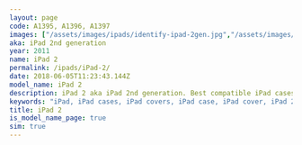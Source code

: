 ```yaml
---
layout: page
code: A1395, A1396, A1397
images: ["/assets/images/ipads/identify-ipad-2gen.jpg","/assets/images/ipads/ipad_2_buttons.png"]
aka: iPad 2nd generation
year: 2011
name: iPad 2
permalink: /ipads/iPad-2/
date: 2018-06-05T11:23:43.144Z
model_name: iPad 2
description: iPad 2 aka iPad 2nd generation. Best compatible iPad cases for iPad 2
keywords: "iPad, iPad cases, iPad covers, iPad case, iPad cover, iPad 2, iPad 2 case, iPad 2 case, iPad 2 cover, iPad 2, iPad 2nd generation"
title: iPad 2
is_model_name_page: true
sim: true
---
```

